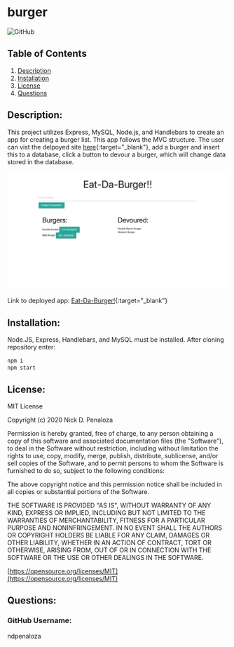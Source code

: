 # burger

![GitHub](https://img.shields.io/badge/license-MIT-green)

## Table of Contents
  1.  [Description](#Description)
  2.  [Installation](#Installation)
  3.  [License](#License)
  4.  [Questions](#Questions)

## Description: 
This project utilizes Express, MySQL, Node.js, and Handlebars to create an app for creating a burger list. This app follows the MVC structure. The user can vist the delpoyed site [here](https://evening-oasis-88894.herokuapp.com/){:target="_blank"}, add a burger and insert this to a database, click a button to devour a burger, which will change data stored in the database.

![Screenshot of Eat-Da-Burger](/public/assets/img/burger.png)

Link to deployed app: [Eat-Da-Burger!](https://evening-oasis-88894.herokuapp.com/){:target="_blank"}

## Installation:
Node.JS, Express, Handlebars, and MySQL must be installed. After cloning repository enter:
```
npm i
npm start
```

## License:
MIT License

Copyright (c) 2020 Nick D. Penaloza

Permission is hereby granted, free of charge, to any person obtaining a copy of this software and associated documentation files (the "Software"), to deal in the Software without restriction, including without limitation the rights to use, copy, modify, merge, publish, distribute, sublicense, and/or sell copies of the Software, and to permit persons to whom the Software is furnished to do so, subject to the following conditions:

The above copyright notice and this permission notice shall be included in all copies or substantial portions of the Software.

THE SOFTWARE IS PROVIDED "AS IS", WITHOUT WARRANTY OF ANY KIND, EXPRESS OR IMPLIED, INCLUDING BUT NOT LIMITED TO THE WARRANTIES OF MERCHANTABILITY, FITNESS FOR A PARTICULAR PURPOSE AND NONINFRINGEMENT. IN NO EVENT SHALL THE AUTHORS OR COPYRIGHT HOLDERS BE LIABLE FOR ANY CLAIM, DAMAGES OR OTHER LIABILITY, WHETHER IN AN ACTION OF CONTRACT, TORT OR OTHERWISE, ARISING FROM, OUT OF OR IN CONNECTION WITH THE SOFTWARE OR THE USE OR OTHER DEALINGS IN THE SOFTWARE.

[https://opensource.org/licenses/MIT](https://opensource.org/licenses/MIT)

## Questions:
### GitHub Username:
ndpenaloza
